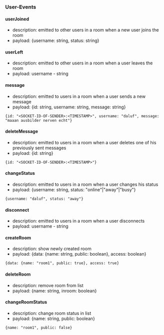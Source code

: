 ### User-Events

#### userJoined
* description: emitted to other users in a room when a new user joins the room
* payload: {username: string, status: string}

#### userLeft
* description: emitted to other users in a room when a user leaves the room
* payload: username - string

#### message
* description: emitted to users in a room when a user sends a new message
* payload: {id: string, username: string, message: string}
```
{id: "<SOCKET-ID-OF-SENDER>:<TIMESTAMP>", username: "daluf", message: "maaan ausbilder nerven echt"}
```

#### deleteMessage
* description: emitted to users in a room when a user deletes one of his previously sent messages
* payload: {id: string}
```
{id: "<SOCKET-ID-OF-SENDER>:<TIMESTAMP>"}
```

#### changeStatus
* description: emitted to users in a room when a user changes his status
* payload: {username: string, status: "online"|"away"|"busy"}
```
{username: "daluf", status: "away"}
```

#### disconnect
* description: emitted to users in a room when a user disconnects
* payload: username - string

#### createRoom
* description: show newly created room
* payload: {data: {name: string, public: boolean}, access: boolean}
```
{data: {name: "room1", public: true}, access: true}
```

#### deleteRoom
* description: remove room from list
* payload: {name: string, inroom: boolean}

#### changeRoomStatus
* description: change room status in list
* payload: {name: string, public: boolean}
```
{name: "room1", public: false}
```
